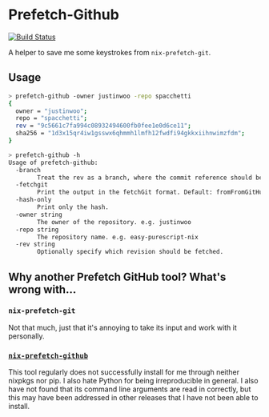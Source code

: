 # Prefetch-Github

[![Build Status](https://travis-ci.org/justinwoo/prefetch-github.svg?branch=master)](https://travis-ci.org/justinwoo/prefetch-github)

A helper to save me some keystrokes from `nix-prefetch-git`.

## Usage

```sh
> prefetch-github -owner justinwoo -repo spacchetti
{
  owner = "justinwoo";
  repo = "spacchetti";
  rev = "9c5661c7fa994c08932494600fb0fee1e0d6ce11";
  sha256 = "1d3x15qr4iw1gsswx6qhmmh1lmfh12fwdfi94gkkxiihnwimzfdm";
}
```

```sh
> prefetch-github -h
Usage of prefetch-github:
  -branch
        Treat the rev as a branch, where the commit reference should be used.
  -fetchgit
        Print the output in the fetchGit format. Default: fromFromGitHub
  -hash-only
        Print only the hash.
  -owner string
        The owner of the repository. e.g. justinwoo
  -repo string
        The repository name. e.g. easy-purescript-nix
  -rev string
        Optionally specify which revision should be fetched.
```

## Why another Prefetch GitHub tool? What's wrong with...

### `nix-prefetch-git`

Not that much, just that it's annoying to take its input and work with it personally.

### [`nix-prefetch-github`](https://github.com/seppeljordan/nix-prefetch-github)

This tool regularly does not successfully install for me through neither nixpkgs nor pip. I also hate Python for being irreproducible in general. I also have not found that its command line arguments are read in correctly, but this may have been addressed in other releases that I have not been able to install.
